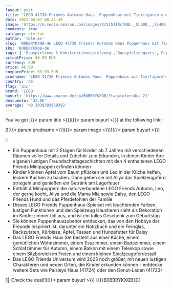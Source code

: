 ```yaml
---
layout: post
title: 'LEGO 41730 Friends Autumns Haus  Puppenhaus mit Tierfiguren und Zubehör  Mini-Puppen Autumn  Mia und Haustieren  Spielzeug für Mädchen und Jungen ab 7 Jahren  2023 Charaktere'
date: 2023-04-07 08:24:39
image: 'https://m.media-amazon.com/images/I/5151IRcfN8L._SL500_._SL400_.jpg'
comments: true
category: ofertas
author: 'tole.es'
slug: 'B0BBRYKXQB-de LEGO 41730 Friends Autumns Haus Puppenhaus mit Tierfiguren...'
sku: 'B0BBRYKXQB-de'
tags: [ 'Bauspielzeug & Konstruktionsspielzeug','Bauspielzeugsets','Puppen & Zubehör','Puppenhäuser','Spielzeug','lego','🇩🇪', ]
actualPrice: 46.99 EUR
currency: EUR
price: 46.99
comparePrice: 69.99 EUR
prodname: 'LEGO 41730 Friends Autumns Haus  Puppenhaus mit Tierfiguren und Zubehör  Mini-Puppen Autumn  Mia und Haustieren  Spielzeug für Mädchen und Jungen ab 7 Jahren  2023 Charaktere'
country: 'de'
flag: '🇩🇪'
brand: 'LEGO'
buyurl: 'https://www.amazon.de/dp/B0BBRYKXQB/?tag=tolees0ca-21'
descuento: '32.86'
average: '48.3039393939392'
---
```


You've got [{{< param title >}}]({{< param buyurl >}}) at the following link:

[![{{< param prodname >}}]({{< param image >}})]({{< param buyurl >}})

ℹ️:

- Ein Puppenhaus mit 2 Etagen für Kinder ab 7 Jahren mit verschiedenen Räumen voller Details und Zubehör zum Erkunden, in denen Kinder ihre eigenen lustigen Freundschaftsgeschichten mit den 4 enthaltenen LEGO Friends Minipuppen erfinden können
- Kinder können Äpfel vom Baum pflücken und Leo in der Küche helfen, leckere Kuchen zu backen. Dann gehen sie mit Aliya das Spielzeugpferd striegeln und genießen ein Getränk am Lagerfeuer
- Enthält 4 Minipuppen: die naturverbundene LEGO Friends Autumn, Leo, der gerne kocht, Aliya und die Mama Mia sowie Daisy, den LEGO Friends Hund und das Pferdefohlen der Familie
- Dieses LEGO Friends Puppenhaus-Spielset mit leuchtenden Farben, lustigen Funktionen und den Spielzeug Haustieren sieht als Dekoration im Kinderzimmer toll aus, und ist ein tolles Geschenk zum Geburtstag
- Sie können Puppenhauszubehör entdecken, das von den Hobbys der Freunde inspiriert ist, darunter ein Notizbuch und ein Fernglas, Backzutaten, Kürbisse, Äpfel, Tassen und Hundefutter für Daisy
- Das LEGO Friends Haus Set besteht aus einer Küche, einem gemütlichen Wohnzimmer, einem Esszimmer, einem Badezimmer, einem Schlafzimmer für Autumn, einem Balkon mit einem Teleskop sowie einem Sitzbereich im Freien und einem kleinen Spielzeugpferdestall
- Das LEGO Friends Universum wird 2023 noch größer, mit neuen lustigen Charakteren und neuen Orten, die Kinder erkunden können - entdecke weitere Sets wie Paisleys Haus (41724) oder den Donut-Laden (41723)

[🛒 Check the deal!!]({{< param buyurl >}})
{{<world>}}B0BBRYKXQB{{</world>}}
